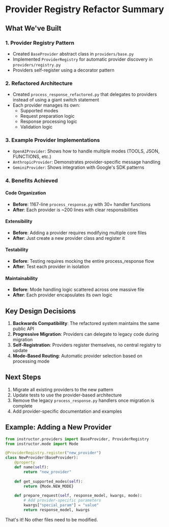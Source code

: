 # Provider Registry Refactor Summary

## What We've Built

### 1. Provider Registry Pattern
- Created `BaseProvider` abstract class in `providers/base.py`
- Implemented `ProviderRegistry` for automatic provider discovery in `providers/registry.py`
- Providers self-register using a decorator pattern

### 2. Refactored Architecture
- Created `process_response_refactored.py` that delegates to providers instead of using a giant switch statement
- Each provider manages its own:
  - Supported modes
  - Request preparation logic
  - Response processing logic
  - Validation logic

### 3. Example Provider Implementations
- `OpenAIProvider`: Shows how to handle multiple modes (TOOLS, JSON, FUNCTIONS, etc.)
- `AnthropicProvider`: Demonstrates provider-specific message handling
- `GeminiProvider`: Shows integration with Google's SDK patterns

### 4. Benefits Achieved

#### Code Organization
- **Before**: 1167-line `process_response.py` with 30+ handler functions
- **After**: Each provider is ~200 lines with clear responsibilities

#### Extensibility
- **Before**: Adding a provider requires modifying multiple core files
- **After**: Just create a new provider class and register it

#### Testability
- **Before**: Testing requires mocking the entire process_response flow
- **After**: Test each provider in isolation

#### Maintainability
- **Before**: Mode handling logic scattered across one massive file
- **After**: Each provider encapsulates its own logic

## Key Design Decisions

1. **Backwards Compatibility**: The refactored system maintains the same public API
2. **Progressive Migration**: Providers can delegate to legacy code during migration
3. **Self-Registration**: Providers register themselves, no central registry to update
4. **Mode-Based Routing**: Automatic provider selection based on processing mode

## Next Steps

1. Migrate all existing providers to the new pattern
2. Update tests to use the provider-based architecture
3. Remove the legacy `process_response.py` handlers once migration is complete
4. Add provider-specific documentation and examples

## Example: Adding a New Provider

```python
from instructor.providers import BaseProvider, ProviderRegistry
from instructor.mode import Mode

@ProviderRegistry.register("new_provider")
class NewProvider(BaseProvider):
    @property
    def name(self):
        return "new_provider"
    
    def get_supported_modes(self):
        return {Mode.NEW_MODE}
    
    def prepare_request(self, response_model, kwargs, mode):
        # Add provider-specific parameters
        kwargs["special_param"] = "value"
        return response_model, kwargs
```

That's it! No other files need to be modified.
